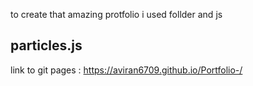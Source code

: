 to create that amazing protfolio
i used follder and js

## particles.js
 link to git pages :
 https://aviran6709.github.io/Portfolio-/